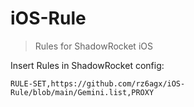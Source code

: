 # iOS-Rule
> Rules for ShadowRocket iOS

Insert Rules in ShadowRocket config:
```
RULE-SET,https://github.com/rz6agx/iOS-Rule/blob/main/Gemini.list,PROXY
```
